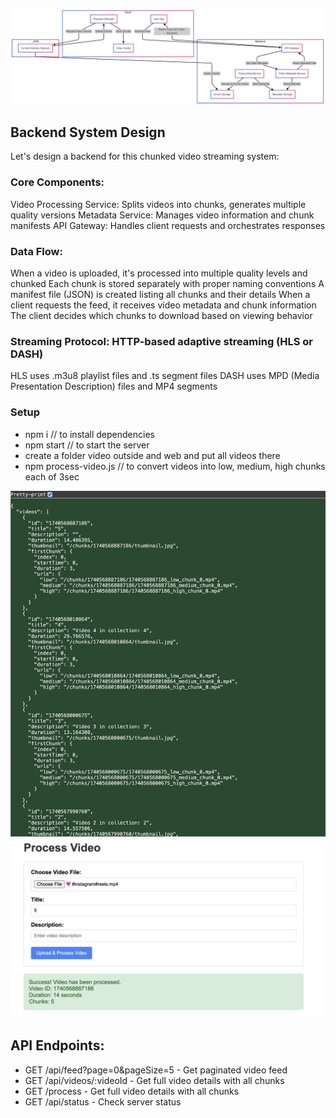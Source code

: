 ![Flowchart](https://github.com/gptshubham595/InstagramReelsDesign/blob/main/flowchart.png)

## Backend System Design
Let's design a backend for this chunked video streaming system:

### Core Components:

Video Processing Service: Splits videos into chunks, generates multiple quality versions
Metadata Service: Manages video information and chunk manifests
API Gateway: Handles client requests and orchestrates responses


### Data Flow:

When a video is uploaded, it's processed into multiple quality levels and chunked
Each chunk is stored separately with proper naming conventions
A manifest file (JSON) is created listing all chunks and their details
When a client requests the feed, it receives video metadata and chunk information
The client decides which chunks to download based on viewing behavior


### Streaming Protocol: HTTP-based adaptive streaming (HLS or DASH)

HLS uses .m3u8 playlist files and .ts segment files
DASH uses MPD (Media Presentation Description) files and MP4 segments

### Setup 

- npm i // to install dependencies
- npm start // to start the server
- create a folder video outside and web and put all videos there
- npm process-video.js // to convert videos into low, medium, high chunks each of 3sec

![API FEED](https://github.com/gptshubham595/InstagramReelsDesign/blob/main/api-feed.png)
![PROCESS VIDEO](https://github.com/gptshubham595/InstagramReelsDesign/blob/main/process-video.png)

## API Endpoints:
- GET /api/feed?page=0&pageSize=5 - Get paginated video feed
- GET /api/videos/:videoId - Get full video details with all chunks
- GET /process - Get full video details with all chunks
- GET /api/status - Check server status

